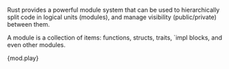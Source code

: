 Rust provides a powerful module system that can be used to hierarchically split
code in logical units (modules), and manage visibility (public/private) between
them.

A module is a collection of items: functions, structs, traits, `impl blocks,
and even other modules.

{mod.play}

